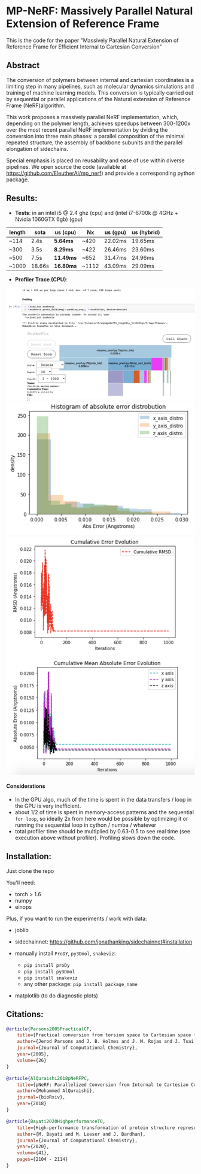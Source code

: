 # MP-NeRF: Massively Parallel Natural Extension of Reference Frame

This is the code for the paper "Massively Parallel Natural Extension of Reference Frame for Efficient Internal to Cartesian Conversion"

## Abstract

The conversion of polymers between internal and cartesian coordinates is a limiting step in many pipelines, such as molecular dynamics simulations and training of machine learning models. This conversion is typically carried out by sequential or parallel applications of the Natural extension of Reference Frame (NeRF)algorithm. 

This work proposes a massively parallel NeRF implementation, which, depending on the polymer length, achieves speedups between 300-1200x over the most recent parallel NeRF implementation by dviding the conversion into three main phases: a parallel composition of the minimal repeated structure, the assembly of backbone subunits and the parallel elongation of sidechains. 

Special emphasis is placed on reusability and ease of use within diverse pipelines. We open source the code (available at https://github.com/EleutherAI/mp_nerf) and provide a corresponding python package.


## Results: 

* **Tests**: in an intel i5 @ 2.4 ghz (cpu) and (intel i7-6700k @ 4GHz + Nvidia 1060GTX 6gb) (gpu)

length   |  sota  | **us (cpu)** |  Nx   | us (gpu) | us (hybrid) |
---------|--------|--------------|-------|----------|-------------|
~114     | 2.4s   | **5.64ms**   | ~420  | 22.02ms  | 19.65ms     |
~300     | 3.5s   | **8.29ms**   | ~422  | 26.46ms  | 23.60ms     |
~500     | 7.5s   | **11.49ms**  | ~652  | 31.47ms  | 24.96ms     |
~1000    | 18.66s | **16.80ms**  | ~1112 | 43.09ms  | 29.09ms     |

* **Profiler Trace (CPU)**:
<center><img src="notebooks/experiments_manual/profiler_capture.png"></center>
<center><img src="notebooks/experiments_manual/histogram_errors.png"></center>
<center><img src="notebooks/experiments_manual/error_evolution.png"></center>

#### Considerations

* In the GPU algo, much of the time is spent in the data transfers / loop in the GPU is very inefficient. 
* about 1/2 of time is spent in memory-access patterns and the sequential `for loop`, so ideally 2x from here would be possible by optimizing it or running the sequential loop in cython / numba / whatever
* total profiler time should be multiplied by 0.63-0.5 to see real time (see execution above without profiler). Profiling slows down the code.


## Installation:

Just clone the repo

You'll need:
* torch > 1.6
* numpy
* einops

Plus, if you want to run the experiments / work with data: 
* joblib
* sidechainnet: https://github.com/jonathanking/sidechainnet#installation
* manually install `ProDY`, `py3Dmol`, `snakeviz`:
	* `pip install proDy`
	* `pip install py3Dmol`
	* `pip install snakeviz`
	* any other package: `pip install package_name`


* matplotlib (to do diagnostic plots)

## Citations:

```bibtex
@article{Parsons2005PracticalCF,
    title={Practical conversion from torsion space to Cartesian space for in silico protein synthesis},
    author={Jerod Parsons and J. B. Holmes and J. M. Rojas and J. Tsai and C. Strauss},
    journal={Journal of Computational Chemistry},
    year={2005},
    volume={26}
}
```

```bibtex
@article{AlQuraishi2018pNeRFPC,
    title={pNeRF: Parallelized Conversion from Internal to Cartesian Coordinates},
    author={Mohammed AlQuraishi},
    journal={bioRxiv},
    year={2018}
}
```

```bibtex
@article{Bayati2020HighperformanceTO,
    title={High‐performance transformation of protein structure representation from internal to Cartesian coordinates},
    author={M. Bayati and M. Leeser and J. Bardhan},
    journal={Journal of Computational Chemistry},
    year={2020},
    volume={41},
    pages={2104 - 2114}
}
```

